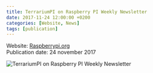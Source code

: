 ```yaml
---
title: TerrariumPI on Raspberry PI Weekly Newsletter
date: 2017-11-24 12:00:00 +0200
categories: [Website, News]
tags: [publication]
---
```

Website: [Raspberrypi.org](https://www.raspberrypi.org/weekly/hackspace/)<br />
Publication date: 24 november 2017

![TerrariumPI on Raspberry PI Weekly Newsletter](/assets/img/publications/Publication_Raspberry_PI_Weekly-Issue_231-24-11-2017.webp)